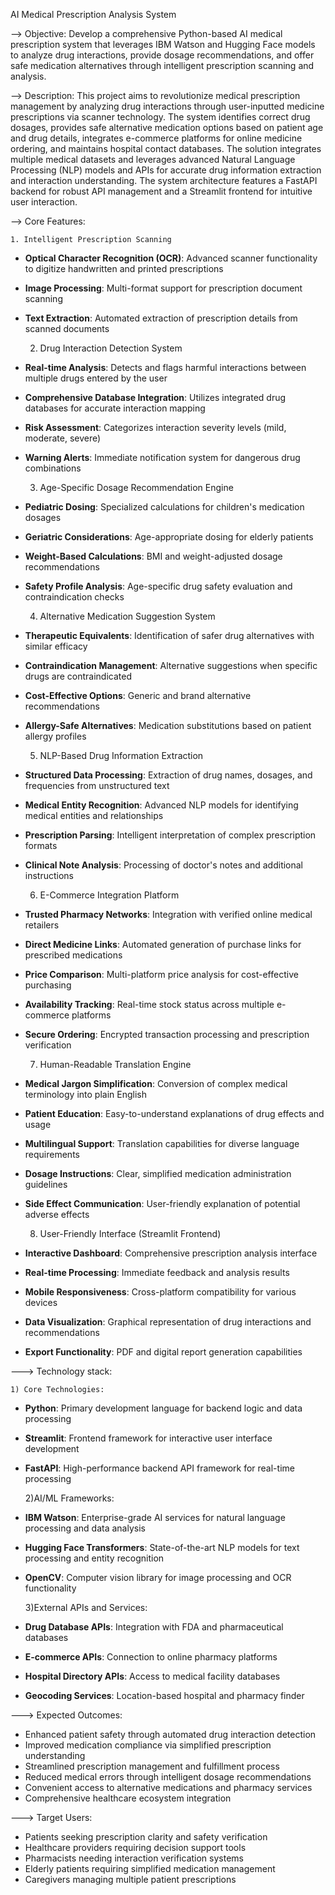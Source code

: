AI Medical Prescription Analysis System

--> Objective:
     Develop a comprehensive Python-based AI medical prescription system that leverages IBM Watson and Hugging Face models to analyze drug             interactions, provide dosage recommendations, and offer safe medication alternatives through intelligent prescription scanning and analysis.

--> Description:
     This project aims to revolutionize medical prescription management by analyzing drug interactions through user-inputted medicine prescriptions via scanner technology. The system identifies correct drug dosages, provides safe alternative medication options based on patient age and drug details, integrates e-commerce platforms for online medicine ordering, and maintains hospital contact databases. The solution integrates multiple medical datasets and leverages advanced Natural Language Processing (NLP) models and APIs for accurate drug information extraction and interaction understanding. The system architecture features a FastAPI backend for robust API management and a Streamlit frontend for intuitive user interaction.

--> Core Features:

    1. Intelligent Prescription Scanning
- **Optical Character Recognition (OCR)**: Advanced scanner functionality to digitize handwritten and printed prescriptions
- **Image Processing**: Multi-format support for prescription document scanning
- **Text Extraction**: Automated extraction of prescription details from scanned documents

    2. Drug Interaction Detection System
- **Real-time Analysis**: Detects and flags harmful interactions between multiple drugs entered by the user
- **Comprehensive Database Integration**: Utilizes integrated drug databases for accurate interaction mapping
- **Risk Assessment**: Categorizes interaction severity levels (mild, moderate, severe)
- **Warning Alerts**: Immediate notification system for dangerous drug combinations

    3. Age-Specific Dosage Recommendation Engine
- **Pediatric Dosing**: Specialized calculations for children's medication dosages
- **Geriatric Considerations**: Age-appropriate dosing for elderly patients
- **Weight-Based Calculations**: BMI and weight-adjusted dosage recommendations
- **Safety Profile Analysis**: Age-specific drug safety evaluation and contraindication checks

    4. Alternative Medication Suggestion System
- **Therapeutic Equivalents**: Identification of safer drug alternatives with similar efficacy
- **Contraindication Management**: Alternative suggestions when specific drugs are contraindicated
- **Cost-Effective Options**: Generic and brand alternative recommendations
- **Allergy-Safe Alternatives**: Medication substitutions based on patient allergy profiles

    5. NLP-Based Drug Information Extraction
- **Structured Data Processing**: Extraction of drug names, dosages, and frequencies from unstructured text
- **Medical Entity Recognition**: Advanced NLP models for identifying medical entities and relationships
- **Prescription Parsing**: Intelligent interpretation of complex prescription formats
- **Clinical Note Analysis**: Processing of doctor's notes and additional instructions

    6. E-Commerce Integration Platform
- **Trusted Pharmacy Networks**: Integration with verified online medical retailers
- **Direct Medicine Links**: Automated generation of purchase links for prescribed medications
- **Price Comparison**: Multi-platform price analysis for cost-effective purchasing
- **Availability Tracking**: Real-time stock status across multiple e-commerce platforms
- **Secure Ordering**: Encrypted transaction processing and prescription verification

    7. Human-Readable Translation Engine
- **Medical Jargon Simplification**: Conversion of complex medical terminology into plain English
- **Patient Education**: Easy-to-understand explanations of drug effects and usage
- **Multilingual Support**: Translation capabilities for diverse language requirements
- **Dosage Instructions**: Clear, simplified medication administration guidelines
- **Side Effect Communication**: User-friendly explanation of potential adverse effects

    8. User-Friendly Interface (Streamlit Frontend)
- **Interactive Dashboard**: Comprehensive prescription analysis interface
- **Real-time Processing**: Immediate feedback and analysis results
- **Mobile Responsiveness**: Cross-platform compatibility for various devices
- **Data Visualization**: Graphical representation of drug interactions and recommendations
- **Export Functionality**: PDF and digital report generation capabilities

---> Technology stack:

    1) Core Technologies:
- **Python**: Primary development language for backend logic and data processing
- **Streamlit**: Frontend framework for interactive user interface development
- **FastAPI**: High-performance backend API framework for real-time processing

    2)AI/ML Frameworks:
- **IBM Watson**: Enterprise-grade AI services for natural language processing and data analysis
- **Hugging Face Transformers**: State-of-the-art NLP models for text processing and entity recognition
- **OpenCV**: Computer vision library for image processing and OCR functionality

    3)External APIs and Services:
- **Drug Database APIs**: Integration with FDA and pharmaceutical databases
- **E-commerce APIs**: Connection to online pharmacy platforms
- **Hospital Directory APIs**: Access to medical facility databases
- **Geocoding Services**: Location-based hospital and pharmacy finder

---> Expected Outcomes:
- Enhanced patient safety through automated drug interaction detection
- Improved medication compliance via simplified prescription understanding
- Streamlined prescription management and fulfillment process
- Reduced medical errors through intelligent dosage recommendations
- Convenient access to alternative medications and pharmacy services
- Comprehensive healthcare ecosystem integration

---> Target Users:
- Patients seeking prescription clarity and safety verification
- Healthcare providers requiring decision support tools
- Pharmacists needing interaction verification systems
- Elderly patients requiring simplified medication management
- Caregivers managing multiple patient prescriptions